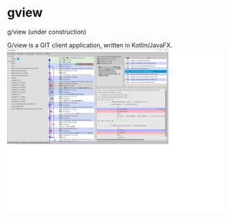 # gview
g/view (under construction)

G/view is a GIT client application, written in Kotlin/JavaFX.
![Screenshot](gview-image.png)

